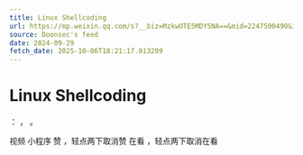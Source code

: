 ```yaml
---
title: Linux Shellcoding
url: https://mp.weixin.qq.com/s?__biz=MzkwOTE5MDY5NA==&mid=2247500490&idx=1&sn=d0145e780b73523fcda2a71a71261772
source: Doonsec's feed
date: 2024-09-29
fetch_date: 2025-10-06T18:21:17.013209
---
```


# Linux Shellcoding

：
，
。

视频
小程序
赞
，轻点两下取消赞
在看
，轻点两下取消在看